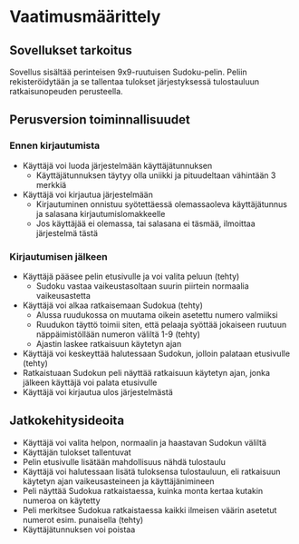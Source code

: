 # Vaatimusmäärittely

## Sovellukset tarkoitus
Sovellus sisältää perinteisen 9x9-ruutuisen Sudoku-pelin. Peliin rekisteröidytään ja se tallentaa tulokset järjestyksessä tulostauluun ratkaisunopeuden perusteella.

## Perusversion toiminnallisuudet 

### Ennen kirjautumista ###
- Käyttäjä voi luoda järjestelmään käyttäjätunnuksen
  - Käyttäjätunnuksen täytyy olla uniikki ja pituudeltaan vähintään 3 merkkiä
- Käyttäjä voi kirjautua järjestelmään
  - Kirjautuminen onnistuu syötettäessä olemassaoleva käyttäjätunnus ja salasana kirjautumislomakkeelle
  - Jos käyttäjää ei olemassa, tai salasana ei täsmää, ilmoittaa järjestelmä tästä

### Kirjautumisen jälkeen ###
- Käyttäjä pääsee pelin etusivulle ja voi valita peluun (tehty)
  - Sudoku vastaa vaikeustasoltaan suurin piirtein normaalia vaikeusastetta 
- Käyttäjä voi alkaa ratkaisemaan Sudokua (tehty)
  - Alussa ruudukossa on muutama oikein asetettu numero valmiiksi
  - Ruudukon täyttö toimii siten, että pelaaja syöttää jokaiseen ruutuun näppäimistöllään numeron väliltä 1-9 (tehty)
  - Ajastin laskee ratkaisuun käytetyn ajan
- Käyttäjä voi keskeyttää halutessaan Sudokun, jolloin palataan etusivulle (tehty)
- Ratkaistuaan Sudokun peli näyttää ratkaisuun käytetyn ajan, jonka jälkeen käyttäjä voi palata etusivulle 
- Käyttäjä voi kirjautua ulos järjestelmästä

## Jatkokehitysideoita
- Käyttäjä voi valita helpon, normaalin ja haastavan Sudokun väliltä
- Käyttäjän tulokset tallentuvat
- Pelin etusivulle lisätään mahdollisuus nähdä tulostaulu
- Käyttäjä voi halutessaan lisätä tuloksensa tulostauluun, eli ratkaisuun käytetyn ajan vaikeusasteineen ja käyttäjänimineen
- Peli näyttää Sudokua ratkaistaessa, kuinka monta kertaa kutakin numeroa on käytetty
- Peli merkitsee Sudokua ratkaistaessa kaikki ilmeisen väärin asetetut numerot esim. punaisella (tehty)
- Käyttäjätunnuksen voi poistaa
